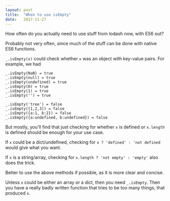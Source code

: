 ```yaml
---
layout: post
title:  "When to use isEmpty"
date:   2017-11-27
---
```


How often do you actually need to use stuff from lodash now, with ES6 out?

Probably not very often, since much of the stuff can be done with native ES6 functions.

`_.isEmpty(x)` could check whether `x` was an object with key-value pairs.
For example, we had
```
_.isEmpty(NaN) = true
_.isEmpty(null) = true
_.isEmpty(undefined) = true
_.isEmpty(0) = true
_.isEmpty(1) = true
_.isEmpty('') = true

_.isEmpty('tree') = false
_.isEmpty([1,2,3]) = false
_.isEmpty({a:1, b:2}) = false
_.isEmpty({a:undefined, b:undefined}) = false
```

But mostly, you'll find that just checking for whether
`x` is defined or `x.length` is defined should be enough for your use case.

If `x` could be a dict/undefined, checking for `x ? 'defined' : 'not defined` would give what you want.

If `x` is a string/array, checking for `x.length ? 'not empty' : 'empty'` also does the trick.

Better to use the above methods if possible, as it is more clear and concise.

Unless `x` could be either an array or a dict, then you need `_.isEmpty`.
Then you have a really badly written function that tries to be too many things, that produced `x`. 

